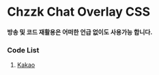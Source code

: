 # Chzzk Chat Overlay CSS
#### 방송 및 코드 재활용은 어떠한 언급 없이도 사용가능 합니다.

### Code List
1. [Kakao](https://github.com/minicastle/Chzzk-Chat-Design/blob/master/%EC%B9%B4%EC%B9%B4%EC%98%A4%ED%86%A1.css)

